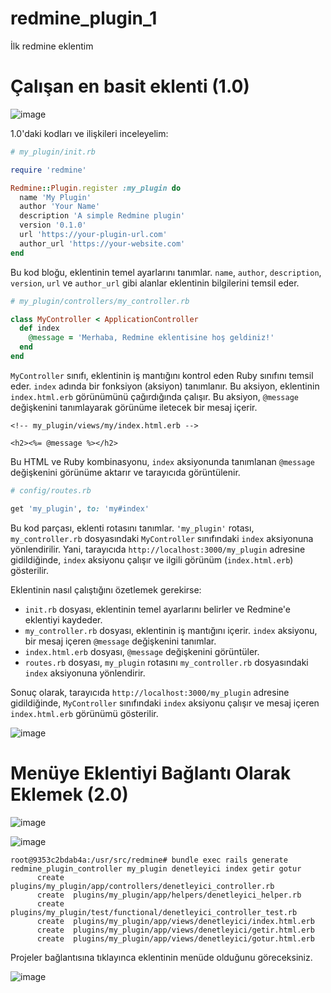 # redmine_plugin_1

İlk redmine eklentim

# Çalışan en basit eklenti (1.0)

![image](https://github.com/cemtopkaya/redmine_plugin_1/assets/261946/86c7dc61-4bcb-4816-a03d-6efb4603f7f1)

1.0'daki kodları ve ilişkileri inceleyelim:

```ruby
# my_plugin/init.rb

require 'redmine'

Redmine::Plugin.register :my_plugin do
  name 'My Plugin'
  author 'Your Name'
  description 'A simple Redmine plugin'
  version '0.1.0'
  url 'https://your-plugin-url.com'
  author_url 'https://your-website.com'
end
```

Bu kod bloğu, eklentinin temel ayarlarını tanımlar. `name`, `author`, `description`, `version`, `url` ve `author_url` gibi alanlar eklentinin bilgilerini temsil eder.

```ruby
# my_plugin/controllers/my_controller.rb

class MyController < ApplicationController
  def index
    @message = 'Merhaba, Redmine eklentisine hoş geldiniz!'
  end
end
```

`MyController` sınıfı, eklentinin iş mantığını kontrol eden Ruby sınıfını temsil eder. `index` adında bir fonksiyon (aksiyon) tanımlanır. Bu aksiyon, eklentinin `index.html.erb` görünümünü çağırdığında çalışır. Bu aksiyon, `@message` değişkenini tanımlayarak görünüme iletecek bir mesaj içerir.

```html+erb
<!-- my_plugin/views/my/index.html.erb -->

<h2><%= @message %></h2>
```

Bu HTML ve Ruby kombinasyonu, `index` aksiyonunda tanımlanan `@message` değişkenini görünüme aktarır ve tarayıcıda görüntülenir.

```ruby
# config/routes.rb

get 'my_plugin', to: 'my#index'
```

Bu kod parçası, eklenti rotasını tanımlar. `'my_plugin'` rotası, `my_controller.rb` dosyasındaki `MyController` sınıfındaki `index` aksiyonuna yönlendirilir. Yani, tarayıcıda `http://localhost:3000/my_plugin` adresine gidildiğinde, `index` aksiyonu çalışır ve ilgili görünüm (`index.html.erb`) gösterilir.

Eklentinin nasıl çalıştığını özetlemek gerekirse:
- `init.rb` dosyası, eklentinin temel ayarlarını belirler ve Redmine'e eklentiyi kaydeder.
- `my_controller.rb` dosyası, eklentinin iş mantığını içerir. `index` aksiyonu, bir mesaj içeren `@message` değişkenini tanımlar.
- `index.html.erb` dosyası, `@message` değişkenini görüntüler.
- `routes.rb` dosyası, `my_plugin` rotasını `my_controller.rb` dosyasındaki `index` aksiyonuna yönlendirir.

Sonuç olarak, tarayıcıda `http://localhost:3000/my_plugin` adresine gidildiğinde, `MyController` sınıfındaki `index` aksiyonu çalışır ve mesaj içeren `index.html.erb` görünümü gösterilir.

![image](https://github.com/cemtopkaya/redmine_plugin_1/assets/261946/cd657009-2d0b-44d4-a459-e3cd9cf8aa21)


# Menüye Eklentiyi Bağlantı Olarak Eklemek (2.0)

![image](https://github.com/cemtopkaya/redmine_plugin_1/assets/261946/aa3deb32-3953-4e0f-ab69-3414ceacee8a)

![image](https://github.com/cemtopkaya/redmine_plugin_1/assets/261946/ebd5bb60-e468-4c64-8dc3-462daff1edff)


```
root@9353c2bdab4a:/usr/src/redmine# bundle exec rails generate redmine_plugin_controller my_plugin denetleyici index getir gotur
      create  plugins/my_plugin/app/controllers/denetleyici_controller.rb
      create  plugins/my_plugin/app/helpers/denetleyici_helper.rb
      create  plugins/my_plugin/test/functional/denetleyici_controller_test.rb
      create  plugins/my_plugin/app/views/denetleyici/index.html.erb
      create  plugins/my_plugin/app/views/denetleyici/getir.html.erb
      create  plugins/my_plugin/app/views/denetleyici/gotur.html.erb
```

Projeler bağlantısına tıklayınca eklentinin menüde olduğunu göreceksiniz.

![image](https://github.com/cemtopkaya/redmine_plugin_1/assets/261946/03df9553-fc6a-465b-b37a-0c9bb5a7dd5f)
